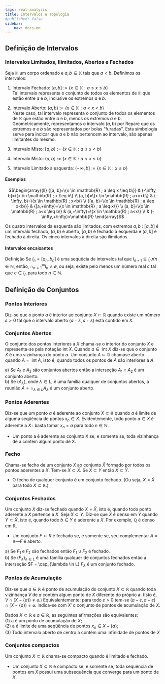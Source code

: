 ```yaml
---
tags: real-analysis
title: Intervalos e Topologia
#published: false
sidebar:
    nav: docs-en
---
```


## Definição de Intervalos

### Intervalos Limitados, Ilimitados, Abertos e Fechados

Seja $\mathbb{K}$ um corpo ordenado e $a, b \in \mathbb{K}$ tais que $a < b$. Definimos os intervalos:

1. Intervalo Fechado: $[a, b]:=\{x \in \mathbb{K}: a \leq x \leq b\}$ \
Tal intervalo representa o conjunto de todos os elementos de $\mathbb{K}$ que estão entre $a$ e $b$, inclusive os extremos $a$ e $b$.

2. Intervalo Aberto: $(a, b):=\{x \in \mathbb{K}: a < x < b\}$ \
Neste caso, tal intervalo representa o conjunto de todos os elementos de $\mathbb{K}$ que estão entre $a$ e $b$, menos os extremos $a$ e $b$. Geometricamente, representamos o intervalo $(a, b)$ por
Repare que os extremos $a$ e $b$ são representados por bolas "furadas". Esta simbologia serve para indicar que $a$ e $b$ não pertencem ao intervalo, são apenas limitantes do mesmo.

4. Intervalo Misto: $[a, b):=\{x \in \mathbb{K}: a \leq x < b\}$ 
5. Intervalo Misto: $(a, b]:=\{x \in \mathbb{K}: a < x \leq b\}$ 
6. Intervalo Limitado à esquerda: $(-\infty, b]:=\{x \in \mathbb{K}: x \leq b\}$

#### Exemplos

$$\begin{array}{ll}
{[a, b]=\{x \in \mathbb{R} ; a \leq x \leq b\}} & (-\infty, b]=\{x \in \mathbb{R} ; x \leq b\} \\
(a, b)=\{x \in \mathbb{R} ; a<x<b\} & (-\infty, b)=\{x \in \mathbb{R} ; x<b\} \\
{[a, b)=\{x \in \mathbb{R} ; a \leq x<b\}} & {[a,+\infty)=\{x \in \mathbb{R} ; a \leq x\}} \\
(a, b]=\{x \in \mathbb{R} ; a<x \leq b\} & (a,+\infty)=\{x \in \mathbb{R} ; a<x\} \\
& (-\infty,+\infty)=\mathbb{R}
\end{array}$$

Os quatro intervalos da esquerda são limitados, com extremos $a, b$ : $[a, b]$ é um intervalo fechado, $(a, b)$ é aberto, $[a, b)$ é fechado à esquerda e $(a, b]$ é fechado à direita. Os cinco intervalos à direita são ilimitados.

#### Intervalos encaixantes 
Definição Se $I_n = [a_n, b_n]$ é uma sequêcia de intervalos tal que $I_{n+1} \subseteq I_n \forall n \in \mathbb{N}$, então, $\cap_{n=1}^{\infty} I_n \neq ø$, ou seja, existe pelo menos um número real $c$ tal que $c \in I_n$ para todo $n \in \mathbb{N}$.

## Definição de Conjuntos

### Pontos Interiores
Diz-se que o ponto $a$ é interior ao conjunto $X \subset \mathbb{R}$ quando existe um número $\varepsilon>0$ tal que o intervalo aberto $(a-\varepsilon, a+\varepsilon)$ está contido em $X$. 

### Conjuntos Abertos

O conjunto dos pontos interiores a $X$ chama-se o interior do conjunto $X$ e representa-se pela notação int $X$. Quando $a \in \text{ int } X$ diz-se que o conjunto $X$ é uma vizinhança do ponto $a$. Um conjunto $A \subset \mathbb{R}$ chamase aberto quando $A= \text{ int } A$, isto é, quando todos os pontos de $A$ são interiores a $A$.

a) Se $A_1$ e $A_2$ são conjuntos abertos então a interseção $A_1 \cap A_2$ é um conjunto aberto. \
b) Se $(A_\lambda)$, onde $\lambda \in L$, é uma familia qualquer de conjuntos abertos, a reunião $A=\cap_{\lambda \in L} A_\lambda$ é um conjunto aberto.

### Pontos Aderentes

Diz-se que um ponto $a$ é aderente ao conjunto $X \subset \mathbb{R}$ quando $a$ é limite de alguma seqüência de pontos $x_n \in X$. Evidentemente, todo ponto $a \in X$ é aderente a $X$ : basta tomar $x_n=a$ para todo $n \in \mathbb{N}$.

- Um ponto a é aderente ao conjunto X se, e somente se, toda vizinhança de a contém algum ponto de X.

### Fecho
Chama-se fecho de um conjunto $X$ ao conjunto $\bar{X}$ formado por todos os pontos aderentes a $X$. Tem-se $X \subset \bar{X}$. Se $X \subset Y$ então $\bar{X} \subset \bar{Y}$. 

- O fecho de qualquer conjunto é um conjunto fechado. (Ou seja, $X = \bar{X}$ para todo $X \subset \mathbb{R}$.)
  
### Conjuntos Fechados

Um conjunto $X$ diz-se fechado quando $X=\bar{X}$, isto é, quando todo ponto aderente a $X$ pertence a $X$. Seja $X \subset Y$. Diz-se que $X$ é denso em $Y$ quando $Y \subset \bar{X}$, isto é, quando todo $b \in Y$ é aderente a $X$. Por exemplo, $\mathbb{Q}$ é denso em $\mathbb{R}$.

- Um conjunto $F \subset R$ é fechado se, e somente se, seu complementar $A = \mathbb{R} — F$ é aberto.

a) Se $F_1$ e $F_2$ são fechados então $F_1 \cup F_2$ é fechado. \
b) Se $\left( F_\lambda \right)_{\lambda \in L}$ é uma família qualquer de conjuntos fechados então a interseção $F = \cap_{\lambda \in L} $F_\lambda$ é um conjunto fechado.

### Pontos de Acumulação

Diz-se que $a \in \mathbb{R}$ é ponto de acumulação do conjunto $X \subset \mathbb{R}$ quando toda vizinhança $V$ de $a$ contém algum ponto de $X$ diferente do próprio a. (Isto é, $V \cap(X-\{a\}) \neq \varnothing$.) Equivalentemente: para todo $\varepsilon>0$ tem-se $(a-\varepsilon, a+\varepsilon) \cap(X-\{a\}) \neq \varnothing$. Indica-se com $X'$ o conjunto de pontos de acumulação de $X$.

Dados $X \subset \mathbb{R}$ e $a \in \mathbb{R}$, as seguintes afirmações são equivalentes: \
(1) a é um ponto de acumulação de $X$; \
(2) a é limite de uma seqüência de pontos $x_n \in X-\{a\}$; \
(3) Todo intervalo aberto de centro a contém uma infinidade de pontos de $X$

### Conjuntos compactos

Um conjunto $X \subset \mathbb{R}$ chama-se compacto quando é limitado e fechado.

- Um conjunto $X \subset \mathbb{R}$ é compacto se, e somente se, toda sequência de pontos em $X$ possui uma subsequência que converge para um ponto de $X$.
